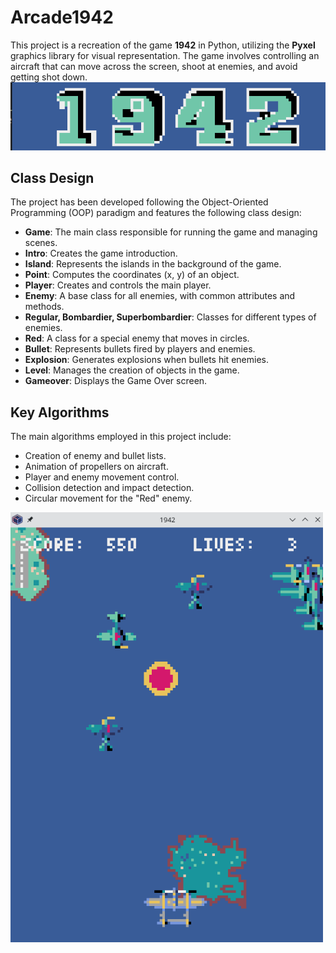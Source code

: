 # Arcade1942
This project is a recreation of the game **1942** in Python, utilizing the **Pyxel** graphics library for visual representation. The game involves controlling an aircraft that can move across the screen, shoot at enemies, and avoid getting shot down.
<img src="Img/Intro.png" alt="Arcade1942" width="800">
## Class Design
The project has been developed following the Object-Oriented Programming (OOP) paradigm and features the following class design:
-  **Game**: The main class responsible for running the game and managing scenes.
-  **Intro**: Creates the game introduction.
-  **Island**: Represents the islands in the background of the game.
-  **Point**: Computes the coordinates (x, y) of an object.
-  **Player**: Creates and controls the main player.
-  **Enemy**: A base class for all enemies, with common attributes and methods.
-  **Regular, Bombardier, Superbombardier**: Classes for different types of enemies.
-  **Red**: A class for a special enemy that moves in circles.
-  **Bullet**: Represents bullets fired by players and enemies.
-  **Explosion**: Generates explosions when bullets hit enemies.
-  **Level**: Manages the creation of objects in the game.
-  **Gameover**: Displays the Game Over screen.
## Key Algorithms
The main algorithms employed in this project include:
-  Creation of enemy and bullet lists.
-  Animation of propellers on aircraft.
-  Player and enemy movement control.
-  Collision detection and impact detection.
-  Circular movement for the "Red" enemy.
<img src="Img/play.png" alt="Arcade1942" width="500">
